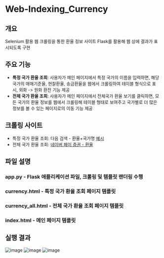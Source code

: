 # Web-Indexing_Currency

## 개요
Selenium 활용 웹 크롤링을 통한 환율 정보 사이트 Flask를 활용해 웹 상에 결과가 표시되도록 구현

## 주요 기능
- **특정 국가 환율 조회**: 사용자가 메인 페이지에서 특정 국가의 이름을 입력하면, 해당 국가의 매매기준율, 현찰환율, 송금환율을 웹에서 크롤링하여 테이블 형식으로 표시, 외화 -> 원화 환전 기능 제공
- **전체 국가 환율 조회**: 사용자가 메인 페이지에서 전체국가 환율 보기를 클릭하면, 모든 국가의 환율 정보를 웹에서 크롤링해 테이블 형태로 보여주고 국가별로 더 많은 정보를 볼 수 있는 페이지로의 이동 기능 제공

## 크롤링 사이트 
- 특정 국가 환율 조회: 다음 검색 - 환율+국가명 [예시](https://junny1117.github.io/seoulair)
- 전체 국가 환율 조회: [네이버 페이 증권 - 환율](https://m.stock.naver.com/marketindex/home/exchangeRate/exchange#exchange)
## 파일 설명
### app.py - Flask 애플리케이션 파일, 크롤링 및 템플릿 랜더링 수행
### currency.html - 특정 국가 환율 조회 페이지 템플릿
### currency_all.html - 전체 국가 환율 조회 페이지 템플릿
### index.html - 메인 페이지 템플릿

## 실행 결과
![image](https://github.com/user-attachments/assets/74bb745b-239f-41af-9d9c-0045b2bca7ab)
![image](https://github.com/user-attachments/assets/dbf65598-b724-48b6-aa5b-7463b1c6e106)
![image](https://github.com/user-attachments/assets/3d77b467-ca1a-4fdf-a7e4-fce8c308c890)
